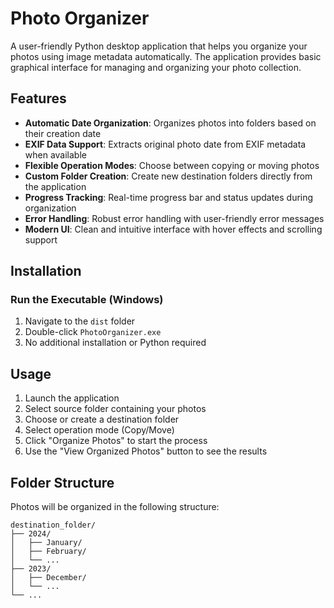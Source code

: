# Photo Organizer

A user-friendly Python desktop application that helps you organize your photos using image metadata automatically. The application provides basic graphical interface for managing and organizing your photo collection.

## Features

- **Automatic Date Organization**: Organizes photos into folders based on their creation date
- **EXIF Data Support**: Extracts original photo date from EXIF metadata when available
- **Flexible Operation Modes**: Choose between copying or moving photos
- **Custom Folder Creation**: Create new destination folders directly from the application
- **Progress Tracking**: Real-time progress bar and status updates during organization
- **Error Handling**: Robust error handling with user-friendly error messages
- **Modern UI**: Clean and intuitive interface with hover effects and scrolling support

## Installation

### Run the Executable (Windows)
1. Navigate to the `dist` folder
2. Double-click `PhotoOrganizer.exe`
3. No additional installation or Python required

## Usage

1. Launch the application
2. Select source folder containing your photos
3. Choose or create a destination folder
4. Select operation mode (Copy/Move)
5. Click "Organize Photos" to start the process
6. Use the "View Organized Photos" button to see the results

## Folder Structure

Photos will be organized in the following structure:
```
destination_folder/
├── 2024/
│   ├── January/
│   ├── February/
│   └── ...
├── 2023/
│   ├── December/
│   └── ...
└── ...
```

